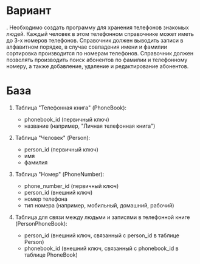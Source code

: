 # Вариант
. Необходимо создать программу для хранения телефонов знакомых людей.
Каждый человек в этом телефонном справочнике может иметь до 3-х номеров телефонов.
Справочник должен выводить записи в алфавитном порядке, в случае совпадения имени
и фамилии сортировка производится по номерам телефонов. 
Справочник должен позволять производить поиск абонентов по фамилии и
телефонному номеру, а также добавление, удаление и редактирование абонентов.

# База

1. Таблица "Телефонная книга" (PhoneBook):
    - phonebook_id (первичный ключ)
    - название (например, "Личная телефонная книга")

2. Таблица "Человек" (Person):
    - person_id (первичный ключ)
    - имя
    - фамилия

3. Таблица "Номер" (PhoneNumber):
    - phone_number_id (первичный ключ)
    - person_id (внешний ключ)
    - номер телефона
    - тип номера (например, мобильный, домашний, рабочий)

4. Таблица для связи между людьми и записями в телефонной книге (PersonPhoneBook):
    - person_id (внешний ключ, связанный с person_id в таблице Person)
    - phonebook_id (внешний ключ, связанный с phonebook_id в таблице PhoneBook)

